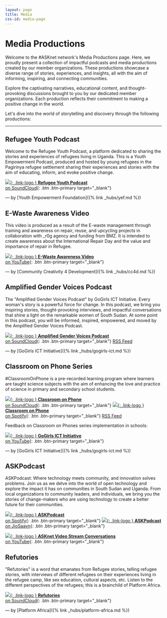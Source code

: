 ```yaml
---
layout: page
title: Media
css-id: media-page
---
```


# Media Productions

Welcome to the #ASKnet network's Media Productions page. Here, we proudly present a collection of impactful podcasts and media productions created by our member organizations. These productions showcase a diverse range of stories, experiences, and insights, all with the aim of informing, inspiring, and connecting communities.

Explore the captivating narratives, educational content, and thought-provoking discussions brought to you by our dedicated member organizations. Each production reflects their commitment to making a positive change in the world.

Let's dive into the world of storytelling and discovery through the following productions:

---

## Refugee Youth Podcast

Welcome to the Refugee Youth Podcast, a platform dedicated to sharing the stories and experiences of refugees living in Uganda. This is a Youth Empowerment Podcast, produced and hosted by young refugees in the Pagirinya refugee settlement sharing their experiences and stories with the aim of educating, inform, and evoke positive change.

[![](assets/img/media-page/ryp-logo.jpg){: .link-logo }  **Refugee Youth Podcast** <br />on SoundCloud](https://on.soundcloud.com/RMwXEqY6LbAseCBx8){: .btn .btn-primary target="_blank"}

— by [Youth Empowerment Foundation]({% link _hubs/yef.md %})


## E-Waste Awareness Video
This video is produced as a result of the E-waste management through training and awareness on repair, reuse, and upcycling projects in collaboration with _r0g agency and funding from BMZ. It is intended to create awareness about the International Repair Day and the value and importance of repair in Refugee.

[![](assets/img/media-page/ewa-cover.png){: .link-logo }  **E-Waste Awareness Video** <br />on YouTube](https://www.youtube.com/watch?v=Zt4bFndoXM0){: .btn .btn-primary target="_blank"}

<!-- - Link: [Watch on YouTube](https://www.youtube.com/watch?v=Zt4bFndoXM0) -->
— by [Community Creativity 4 Development]({% link _hubs/cc4d.md %})


## Amplified Gender Voices Podcast
The "Amplified Gender Voices Podcast" by GoGirls ICT Initiative. Every woman's story is a powerful force for change. In this podcast, we bring you inspiring stories, thought-provoking interviews, and impactful conversations that shine a light on the remarkable women of South Sudan. At some point in this podcast, you will be informed, inspired, empowered, and moved by the Amplified Gender Voices Podcast.
 
[![](assets/img/media-page/agvpodcast-logo.jpeg){: .link-logo }  **Amplified Gender Voices Podcast** <br />on SoundCloud](https://soundcloud.com/agvpodcast){: .btn .btn-primary target="_blank"} 
[RSS Feed](https://feeds.soundcloud.com/users/soundcloud:users:1289645559/sounds.rss)

— by [GoGirls ICT Initiative]({% link _hubs/gogirls-ict.md %})


## Classroom on Phone Series
#ClassroomOnPhone is a pre-recorded learning program where learners are taught science subjects with the aim of enhancing the love and practice of science in primary and secondary school students.

[![](assets/img/media-page/cop-logo.jpg){: .link-logo }  **Classroom on Phone** <br />on SoundCloud](https://soundcloud.com/classroom-on-phone){: .btn .btn-primary target="_blank"}
[![](assets/img/media-page/cop-logo.jpg){: .link-logo }  **Classroom on Phone** <br />on Spotify](https://podcasters.spotify.com/pod/show/classroomonphone/episodes/ClassroomOnPhone-Series-GoGirls-learning-Podcast-ergreh){: .btn .btn-primary target="_blank"}
[RSS Feed](https://feeds.soundcloud.com/users/soundcloud:users:1289645559/sounds.rss)

Feedback on Classroom on Phones series implementation in schools:

[![](assets/img/media-page/cop-logo.jpg){: .link-logo }  **GoGirls ICT Initiative** <br />on YouTube](https://www.youtube.com/@gogirlsictinitiative4202){: .btn .btn-primary target="_blank"}

— by [GoGirls ICT Initiative]({% link _hubs/gogirls-ict.md %})

## ASKPodcast
ASKPodcast: Where technology meets community, and innovation solves problems. Join us as we delve into the world of open technology and explore the impact it has on communities in South Sudan and Uganda. From local organizations to community leaders, and individuals, we bring you the stories of change-makers who are using technology to create a better future for their communities.

[![](assets/img/media-page/askpodcast-cover.jpg){: .link-logo }  **ASKPodcast** <br />on Spotify](https://podcasters.spotify.com/pod/show/ask-podcast6){: .btn .btn-primary target="_blank"}
[![](assets/img/media-page/askpodcast-cover.jpg){: .link-logo }  **ASKPodcast** <br />on JioSaavn](https://www.jiosaavn.com/shows/ask-podcast/2/pV8HqsZcUAI_){: .btn .btn-primary target="_blank"}

[![](assets/img/media-page/askpodcast-cover.jpg){: .link-logo }  **ASKnet Video Stream Conversations** <br />on YouTube](https://www.youtube.com/@_ASKnet){: .btn .btn-primary target="_blank"}


## Refutories
"Refutories" is a word that emanates from Refugee stories, telling refugee stories, with interviews of different refugees on their experiences living in the refugee camp, like sex education, cultural aspects, etc. Listen to the different perspectives of the refugees; this is a brainchild of Platform Africa.

[![](assets/img/media-page/refutories-cover.jpg){: .link-logo }  **Refutories** <br />on SoundCloud](https://on.soundcloud.com/QAbKZCdG9wY34Nos6){: .btn .btn-primary target="_blank"}

— by [Platform Africa]({% link _hubs/platform-africa.md %})
